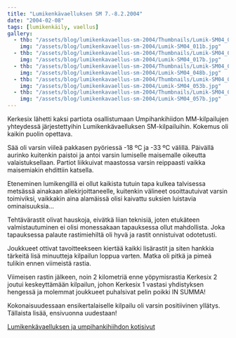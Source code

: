 ```yaml
---
title: "Lumikenkävaelluksen SM 7.-8.2.2004"
date: "2004-02-08"
tags: [lumikenkäily, vaellus]
gallery:
  - thb: "/assets/blog/lumikenkavaellus-sm-2004/Thumbnails/Lumik-SM04_011b.jpg"
    img: "/assets/blog/lumikenkavaellus-sm-2004/Lumik-SM04_011b.jpg"
  - thb: "/assets/blog/lumikenkavaellus-sm-2004/Thumbnails/Lumik-SM04_017b.jpg"
    img: "/assets/blog/lumikenkavaellus-sm-2004/Lumik-SM04_017b.jpg"
  - thb: "/assets/blog/lumikenkavaellus-sm-2004/Thumbnails/Lumik-SM04_048b.jpg"
    img: "/assets/blog/lumikenkavaellus-sm-2004/Lumik-SM04_048b.jpg"
  - thb: "/assets/blog/lumikenkavaellus-sm-2004/Thumbnails/Lumik-SM04_053b.jpg"
    img: "/assets/blog/lumikenkavaellus-sm-2004/Lumik-SM04_053b.jpg"
  - thb: "/assets/blog/lumikenkavaellus-sm-2004/Thumbnails/Lumik-SM04_057b.jpg"
    img: "/assets/blog/lumikenkavaellus-sm-2004/Lumik-SM04_057b.jpg"
---
```


Kerkesix lähetti kaksi partiota osallistumaan Umpihankihiidon
MM-kilpailujen yhteydessä järjestettyihin Lumikenkävaelluksen
SM-kilpailuihin. Kokemus oli kaikin puolin opettava.

Sää oli varsin viileä pakkasen pyöriessä -18 ºC ja -33 ºC välillä.
Päivällä aurinko kuitenkin paistoi ja antoi varsin lumiselle maisemalle
oikeutta valaistuksellaan. Partiot liikkuivat maastossa varsin
reippaasti vaikka maisemiakin ehdittiin katsella.

Eteneminen lumikengillä ei ollut kaikista tutuin tapa kulkea talvisessa
metsässä ainakaan allekirjoittaneelle, kuitenkin välineet osoittautuivat
varsin toimiviksi, vaikkakin aina alamäissä olisi kaivattu suksien
luistavia ominaisuuksia...

Tehtävärastit olivat hauskoja, eivätkä liian teknisiä, joten etukäteen
valmistautuminen ei olisi monessakaan tapauksessa ollut mahdollista.
Joka tapauksessa palaute rastimiehiltä oli hyvä ja rastit onnistuivat
odotetusti.

Joukkueet ottivat tavoitteekseen kiertää kaikki lisärastit ja siten
hankkia tärkeitä lisä minuutteja kilpailun loppua varten. Matka oli
pitkä ja pimeä tulikin ennen viimeistä rastia.

Viimeisen rastin jälkeen, noin 2 kilometriä enne yöpymisrastia Kerkesix
2 joutui keskeyttämään kilpailun, johon Kerkesix 1 vastasi yhdistyksen
hengessä ja molemmat joukkueet puhalsivat pelin poikki IN SUMMA!

Kokonaisuudessaan ensikertalaiselle kilpailu oli varsin positiivinen
yllätys. Tällaista lisää, ensivuonna uudestaan!

[Lumikenkävaelluksen ja umpihankihiihdon
kotisivut](http://www.umpihankihiihto.pudasjarvi.fi/)
